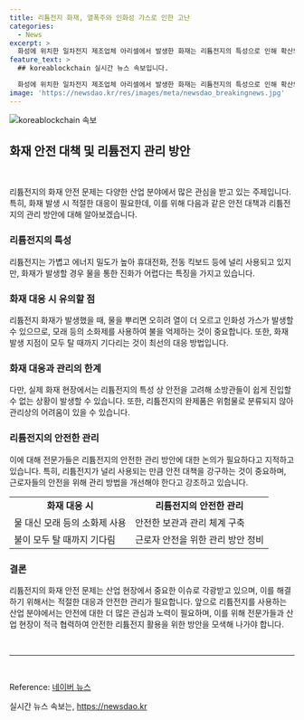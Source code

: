 ```yaml
---
title: 리튬전지 화재, 열폭주와 인화성 가스로 인한 고난
categories:
  - News
excerpt: >
  화성에 위치한 일차전지 제조업체 아리셀에서 발생한 화재는 리튬전지의 특성으로 인해 확산되고 진압이 어려웠습니다. 리튬은 가볍고 에너지 밀도가 높지만 불이 붙으면 쉽게 끌 수 없는 특성이 있습니다. 화재 진압 시 물을 뿌리면 오히려 열이 더 오르고 인화성 가스가 발생하기 때문에 모래 등을 활용해야 합니다. 그러나 이번 화재에서는 물을 사용한 것으로 알려졌으며, 구조 대원들의 초기 현장 진입이 어려웠습니다. 전문가들은 리튬전지의 위험성에 대해 관리 방법을 정비할 필요가 있다고 지적했습니다.
feature_text: >
  ## koreablockchain 실시간 뉴스 속보입니다.

  화성에 위치한 일차전지 제조업체 아리셀에서 발생한 화재는 리튬전지의 특성으로 인해 확산되고 진압이 어려웠습니다. 리튬은 가볍고 에너지 밀도가 높지만 불이 붙으면 쉽게 끌 수 없는 특성이 있습니다. 화재 진압 시 물을 뿌리면 오히려 열이 더 오르고 인화성 가스가 발생하기 때문에 모래 등을 활용해야 합니다. 그러나 이번 화재에서는 물을 사용한 것으로 알려졌으며, 구조 대원들의 초기 현장 진입이 어려웠습니다. 전문가들은 리튬전지의 위험성에 대해 관리 방법을 정비할 필요가 있다고 지적했습니다.
image: 'https://newsdao.kr/res/images/meta/newsdao_breakingnews.jpg'
---
```


<p><img src="https://newsdao.kr/res/images/meta/newsdao_breakingnews.jpg" alt="koreablockchain 속보" /></p>

<h2 data-ke-size="size26">화재 안전 대책 및 리튬전지 관리 방안</h2>

<p data-ke-size="size16">&nbsp;</p>

<p>리튬전지의 화재 안전 문제는 다양한 산업 분야에서 많은 관심을 받고 있는 주제입니다. 특히, 화재 발생 시 적절한 대응이 필요한데, 이를 위해 다음과 같은 안전 대책과 리튬전지의 관리 방안에 대해 알아보겠습니다.</p>

<h3 data-ke-size="size24">리튬전지의 특성</h3>

<p data-ke-size="size16">리튬전지는 가볍고 에너지 밀도가 높아 휴대전화, 전동 킥보드 등에 널리 사용되고 있지만, 화재가 발생할 경우 물을 통한 진화가 어렵다는 특징을 가지고 있습니다.</p>

<h3 data-ke-size="size24">화재 대응 시 유의할 점</h3>

<p data-ke-size="size16">리튬전지 화재가 발생했을 때, 물을 뿌리면 오히려 열이 더 오르고 인화성 가스가 발생할 수 있으므로, 모래 등의 소화제를 사용하여 불을 억제하는 것이 중요합니다. 또한, 화재 발생 지점이 모두 탈 때까지 기다리는 것이 최선의 대응 방법입니다.</p>

<h3 data-ke-size="size24">화재 대응과 관리의 한계</h3>

<p data-ke-size="size16">다만, 실제 화재 현장에서는 리튬전지의 특성 상 안전을 고려해 소방관들이 쉽게 진입할 수 없는 상황이 발생할 수 있습니다. 또한, 리튬전지의 완제품은 위험물로 분류되지 않아 관리상의 어려움이 있을 수 있습니다.</p>

<h3 data-ke-size="size24">리튬전지의 안전한 관리</h3>

<p data-ke-size="size16">이에 대해 전문가들은 리튬전지의 안전한 관리 방안에 대한 논의가 필요하다고 지적하고 있습니다. 특히, 리튬전지가 널리 사용되는 만큼 안전 대책을 강구하는 것이 중요하며, 근로자들의 안전을 위해 관리 방법을 개선해야 한다고 강조하고 있습니다.</p>

<table>
  <tbody>
    <tr>
      <td style="text-align: center; height: 17px;"><b>화재 대응 시</b></td>
      <td style="text-align: center; height: 17px;"><b>리튬전지의 안전한 관리</b></td>
    </tr>
    <tr>
      <td style="text-align: left;">물 대신 모래 등의 소화제 사용</td>
      <td style="text-align: left;">안전한 보관과 관리 체계 구축</td>
    </tr>
    <tr>
      <td style="text-align: left;">불이 모두 탈 때까지 기다림</td>
      <td style="text-align: left;">근로자 안전을 위한 관리 방안 정비</td>
    </tr>
  </tbody>
</table>

<h3 data-ke-size="size24">결론</h3>

<p data-ke-size="size16">리튬전지의 화재 안전 문제는 산업 현장에서 중요한 이슈로 각광받고 있으며, 이를 해결하기 위해서는 적절한 대응과 안전한 관리가 필요합니다. 앞으로 리튬전지를 사용하는 산업 분야에서는 안전에 대한 더 많은 관심과 노력이 필요하며, 이를 위해 전문가들과 산업 현장이 적극 협력하여 안전한 리튬전지 활용을 위한 방안을 모색해 나가야 합니다.</p>

<p data-ke-size="size16">&nbsp;</p>

<hr>

<p data-ke-size="size16">&nbsp;</p>

<p>Reference: <a href="https://news.naver.com/main/read.naver?mode=LSD&amp;mid=sec&amp;sid1=101&amp;oid=422&amp;aid=0000501664" target="_blank" rel="nofollow">네이버 뉴스</a></p>
실시간 뉴스 속보는, <a href="https://newsdao.kr" rel="dofollow">https://newsdao.kr</a>


